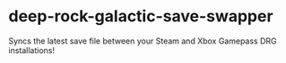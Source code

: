 # deep-rock-galactic-save-swapper
Syncs the latest save file between your Steam and Xbox Gamepass DRG installations!
